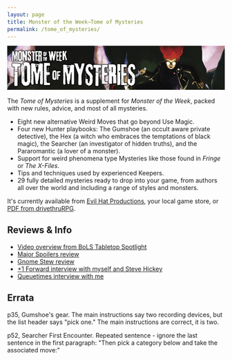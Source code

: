 ```yaml
---
layout: page
title: Monster of the Week—Tome of Mysteries
permalink: /tome_of_mysteries/
---
```

![Tome of Mysteries](/images/tom_header.jpg)

The _Tome of Mysteries_ is a supplement for _Monster of the Week_, packed with new rules, advice, and most of all mysteries.

* Eight new alternative Weird Moves that go beyond Use Magic.
* Four new Hunter playbooks: The Gumshoe (an occult aware private detective), the Hex (a witch who embraces the temptations of black magic), the Searcher (an investigator of hidden truths), and the Pararomantic (a lover of a monster).
* Support for weird phenomena type Mysteries like those found in _Fringe_ or _The X-Files_.
* Tips and techniques used by experienced Keepers.
* 29 fully detailed mysteries ready to drop into your game, from authors all over the world and including a range of styles and monsters.

It's currently available from [Evil Hat Productions](https://www.evilhat.com/home/monster-of-the-week-tome-of-mysteries/), your local game store, or [PDF from drivethruRPG](https://www.drivethrurpg.com/product/275605/Monster-of-the-Week-Tome-of-Mysteries). 

Reviews & Info
----------------
* [Video overview from BoLS Tabletop Spotlight](https://www.youtube.com/watch?v=1e6TB83peh8) 
* [Major Spoilers review](https://majorspoilers.com/2019/05/13/monster-of-the-week-tome-of-mysteries-review/)
* [Gnome Stew review](https://gnomestew.com/monster-of-the-week-tome-of-mysteries-review/)
* [+1 Forward interview with myself and Steve Hickey](https://www.gauntlet-rpg.com/1-forward/monster-of-the-week-tome-of-mysteries)
* [Queuetimes interview with me](https://queuetimes.com/monster-of-the-week-interview-with-mike-sands-gamegorgon/)

Errata
--------------------
p35, Gumshoe's gear. The main instructions say two recording devices, but the list header says "pick one." The main instructions are correct, it is two.

p52, Searcher First Encounter. Repeated sentence - ignore the last sentence in the first paragraph: "Then pick a category below and take the associated move:" 